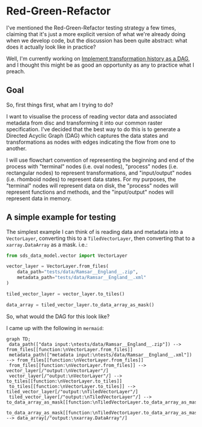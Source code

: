 # Red-Green-Refactor

I've mentioned the Red-Green-Refactor testing strategy a few times, claiming that it's just a more explicit version of what we're already doing when we develop code, but the discussion has been quite abstract: what does it actually look like in practice?

Well, I'm currently working on [Implement transformation history as a DAG](https://github.com/Defra-Data-Science-Centre-of-Excellence/sds-data-model/issues/56), and I thought this might be as good an opportunity as any to practice what I preach.

## Goal

So, first things first, what am I trying to do?

I want to visualise the process of reading vector data and associated metadata from disc and transforming it into our common raster specification. I've decided that the best way to do this is to generate a Directed Acyclic Graph (DAG) which captures the data states and transformations as nodes with edges indicating the flow from one to another.

I will use flowchart convention of representing the beginning and end of the process with "terminal" nodes (i.e. oval nodes), "process" nodes (i.e. rectangular nodes) to represent transformations, and "input/output" nodes (i.e. rhomboid nodes) to represent data states. For my purposes, the "terminal" nodes will represent data on disk, the "process" nodes will represent functions and methods, and the "input/output" nodes will represent data in memory.

## A simple example for testing

The simplest example I can think of is reading data and metadata into a `VectorLayer`, converting this to a `TiledVectorLayer`, then converting that to a `xarray.DataArray` as a mask. i.e.:

```python
from sds_data_model.vector import VectorLayer

vector_layer = VectorLayer.from_files(
    data_path="tests/data/Ramsar__England__.zip",
    metadata_path="tests/data/Ramsar__England__.xml"
)

tiled_vector_layer = vector_layer.to_tiles()

data_array = tiled_vector_layer.to_data_array_as_mask()
```

So, what would the DAG for this look like?

I came up with the following in `mermaid`:

```mermaid
graph TD;
 data_path(["data input:\ntests/data/Ramsar__England__.zip"]) --> from_files[[function:\nVectorLayer.from_files]]
 metadata_path(["metadata input:\ntests/data/Ramsar__England__.xml"]) --> from_files[[function:\nVectorLayer.from_files]]
 from_files[[function:\nVectorLayer.from_files]] --> vector_layer[/"output:\nVectorLayer"/]
 vector_layer[/"output:\nVectorLayer"/] --> to_tiles[[function:\nVectorLayer.to_tiles]]
 to_tiles[[function:\nVectorLayer.to_tiles]] --> tiled_vector_layer[/"output:\nTiledVectorLayer"/]
 tiled_vector_layer[/"output:\nTiledVectorLayer"/] --> to_data_array_as_mask[[function:\nTiledVectorLayer.to_data_array_as_mask]]
 to_data_array_as_mask[[function:\nTiledVectorLayer.to_data_array_as_mask]] --> data_array[/"output:\nxarray.DataArray"/]
```

